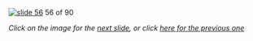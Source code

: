 [![slide 56](https://dl.dropboxusercontent.com/u/2977490/presentations/cookbook/img56.jpg)](57.md)
56 of 90

_Click on the image for the [next slide](57.md), or click [here for the previous one](55.md)_